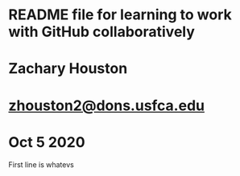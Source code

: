 # README file for learning to work with GitHub collaboratively

# Zachary Houston
# zhouston2@dons.usfca.edu
# Oct 5 2020

First line is whatevs
